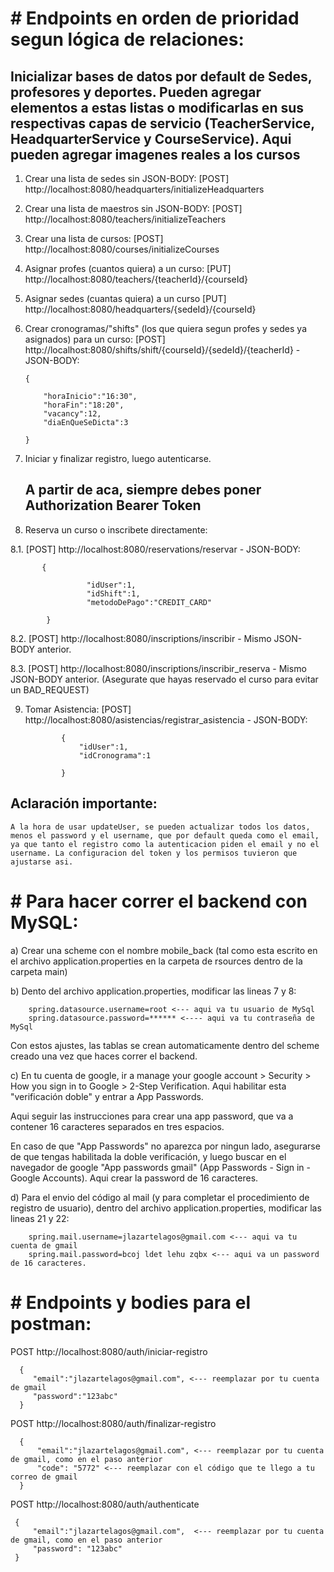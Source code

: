  # # Endpoints en orden de prioridad segun lógica de relaciones:

   ## Inicializar bases de datos por default de Sedes, profesores y deportes. Pueden agregar elementos a estas listas o modificarlas en sus respectivas capas de servicio (TeacherService, HeadquarterService y CourseService). Aqui pueden agregar imagenes reales a los cursos

 1. Crear una lista de sedes sin JSON-BODY: [POST] http://localhost:8080/headquarters/initializeHeadquarters

 2. Crear una lista de maestros sin JSON-BODY: [POST] http://localhost:8080/teachers/initializeTeachers 

 3. Crear una lista de cursos: [POST] http://localhost:8080/courses/initializeCourses 

 4. Asignar profes (cuantos quiera) a un curso: [PUT] http://localhost:8080/teachers/{teacherId}/{courseId} 

 5. Asignar sedes (cuantas quiera) a un curso [PUT] http://localhost:8080/headquarters/{sedeId}/{courseId} 

 6. Crear cronogramas/"shifts" (los que quiera segun profes y sedes ya asignados) para un curso: [POST] http://localhost:8080/shifts/shift/{courseId}/{sedeId}/{teacherId} - JSON-BODY:

        {

            "horaInicio":"16:30", 
            "horaFin":"18:20",
            "vacancy":12,
            "diaEnQueSeDicta":3

        }

 7. Iniciar y finalizar registro, luego autenticarse.

    ## A partir de aca, siempre debes poner Authorization Bearer Token

 8. Reserva un curso o inscribete directamente:
 
 8.1. [POST] http://localhost:8080/reservations/reservar - JSON-BODY:
 
           {
 
                     "idUser":1,
                     "idShift":1,
                     "metodoDePago":"CREDIT_CARD"
 
            }
     
 8.2. [POST] http://localhost:8080/inscriptions/inscribir - Mismo JSON-BODY anterior.
     
 8.3. [POST] http://localhost:8080/inscriptions/inscribir_reserva - Mismo JSON-BODY anterior. (Asegurate que hayas reservado el curso para evitar un BAD_REQUEST)

 9. Tomar Asistencia: [POST] http://localhost:8080/asistencias/registrar_asistencia - JSON-BODY:
           
                {
                    "idUser":1,
                    "idCronograma":1
        
                }

 ## Aclaración importante:
 
    A la hora de usar updateUser, se pueden actualizar todos los datos, menos el password y el username, que por default queda como el email, ya que tanto el registro como la autenticacion piden el email y no el username. La configuracion del token y los permisos tuvieron que ajustarse asi.

 # # Para hacer correr el backend con MySQL:
 
 a) Crear una scheme con el nombre mobile_back (tal como esta escrito en el archivo application.properties en la carpeta de rsources dentro de la carpeta main)
 
 b) Dento del archivo application.properties, modificar las lineas 7 y 8: 
 
        spring.datasource.username=root <--- aqui va tu usuario de MySql
        spring.datasource.password=****** <---- aqui va tu contraseña de MySql
        
   Con estos ajustes, las tablas se crean automaticamente dentro del scheme creado una vez que haces correr el backend.
    
c) En tu cuenta de google, ir a manage your google account > Security > How you sign in to Google > 2-Step Verification. Aqui habilitar esta "verificación doble" y entrar a App Passwords.

   Aqui seguir las instrucciones para crear una app password, que va a contener 16 caracteres separados en tres espacios. 
   
   En caso de que "App Passwords" no aparezca por ningun lado, asegurarse de que tengas habilitada la doble verificación, y luego buscar en el navegador de google "App passwords gmail" 
   (App Passwords - Sign in - Google Accounts). Aqui crear la password de 16 caracteres.
   
d) Para el envio del código al mail (y para completar el procedimiento de registro de usuario), dentro del archivo application.properties, modificar las lineas 21 y 22:

        spring.mail.username=jlazartelagos@gmail.com <--- aqui va tu cuenta de gmail
        spring.mail.password=bcoj ldet lehu zqbx <--- aqui va un password de 16 caracteres.

# # Endpoints y bodies para el postman:

 POST http://localhost:8080/auth/iniciar-registro
 
      {
         "email":"jlazartelagos@gmail.com", <--- reemplazar por tu cuenta de gmail
         "password":"123abc"
      }

POST http://localhost:8080/auth/finalizar-registro

      {
          "email":"jlazartelagos@gmail.com", <--- reemplazar por tu cuenta de gmail, como en el paso anterior    
          "code": "5772" <--- reemplazar con el código que te llego a tu correo de gmail
      }

POST http://localhost:8080/auth/authenticate

     {
         "email":"jlazartelagos@gmail.com",  <--- reemplazar por tu cuenta de gmail, como en el paso anterior  
         "password": "123abc"
     }
